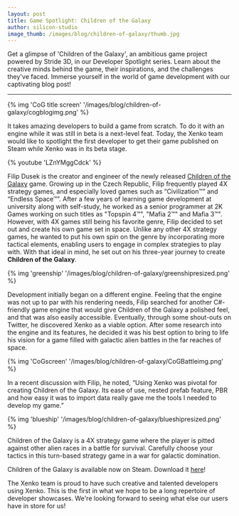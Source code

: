 ```yaml
---
layout: post
title: Game Spotlight: Children of the Galaxy
author: silicon-studio
image_thumb: /images/blog/children-of-galaxy/thumb.jpg
---
```


Get a glimpse of 'Children of the Galaxy', an ambitious game project powered by Stride 3D, in our Developer Spotlight series. Learn about the creative minds behind the game, their inspirations, and the challenges they've faced. Immerse yourself in the world of game development with our captivating blog post!

---

{% img 'CoG title screen' '/images/blog/children-of-galaxy/cogblogimg.png' %}

It takes amazing developers to build a game from scratch. To do it with an engine while it was still in beta is a next-level feat. Today, the Xenko team would like to spotlight the first developer to get their game published on Steam while Xenko was in its beta stage.

{% youtube 'LZnYMggCdck' %}

Filip Dusek is the creator and engineer of the newly released [Children of the Galaxy](http://store.steampowered.com/app/563390/) game. Growing up in the Czech Republic, Filip frequently played 4X strategy games, and especially loved games such as “Civilization™” and “Endless Space™”. After a few years of learning game development at university along with self-study, he worked as a senior programmer at 2K Games working on such titles as "Topspin 4™", "Mafia 2™" and Mafia 3™". However, with 4X games still being his favorite genre, Filip decided to set out and create his own game set in space. Unlike any other 4X strategy games, he wanted to put his own spin on the genre by incorporating more tactical elements, enabling users to engage in complex strategies to play with. With that ideal in mind, he set out on his three-year journey to create **Children of the Galaxy**.

{% img 'greenship' '/images/blog/children-of-galaxy/greenshipresized.png' %}

Development initially began on a different engine. Feeling that the engine was not up to par with his rendering needs, Filip searched for another C#-friendly game engine that would give Children of the Galaxy a polished feel, and that was also easily accessible. Eventually, through some shout-outs on Twitter, he discovered Xenko as a viable option. After some research into the engine and its features, he decided it was his best option to bring to life his vision for a game filled with galactic alien battles in the far reaches of space.

{% img 'CoGscreen' '/images/blog/children-of-galaxy/CoGBattleimg.png' %}

In a recent discussion with Filip, he noted, “Using Xenko was pivotal for creating Children of the Galaxy. Its ease of use, nested prefab feature, PBR and how easy it was to import data really gave me the tools I needed to develop my game.”

{% img 'blueship' '/images/blog/children-of-galaxy/blueshipresized.png' %}

Children of the Galaxy is a 4X strategy game where the player is pitted against other alien races in a battle for survival. Carefully choose your tactics in this turn-based strategy game in a war for galactic domination.


Children of the Galaxy is available now on Steam. Download it  [here](http://store.steampowered.com/app/563390/)!

The Xenko team is proud to have such creative and talented developers using Xenko. This is the first in what we hope to be a long repertoire of developer showcases. We're looking forward to seeing what else our users have in store for us!